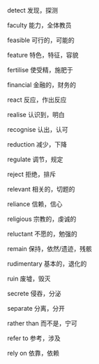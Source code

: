 detect       发现，探测

faculty      能力，全体教员

feasible     可行的，可能的

feature      特色，特征，容貌

fertilise    使受精，施肥于

financial    金融的，财务的

react        反应，作出反应

realise      认识到，明白

recognise    认出，认可

reduction    减少，下降

regulate     调节，规定

reject       拒绝，排斥

relevant     相关的，切题的

reliance     信赖，信心

religious    宗教的，虔诚的

reluctant    不愿的，勉强的

remain       保持，依然/遗迹，残骸

rudimentary  基本的，退化的

ruin         废墟，毁灭

secrete      侵吞，分泌

separate     分离，分开

rather than  而不是，宁可

refer to     参考，涉及

rely on      依靠，依赖

